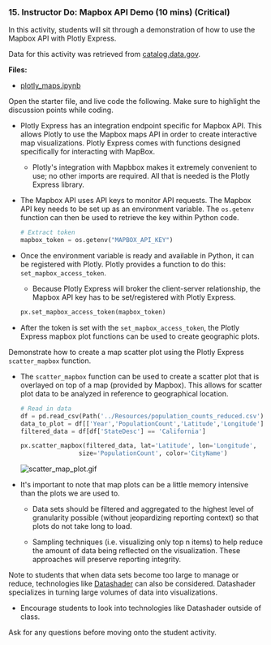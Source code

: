 ### 15. Instructor Do: Mapbox API Demo (10 mins) (Critical)

In this activity, students will sit through a demonstration of how to use the Mapbox API with Plotly Express.

Data for this activity was retrieved from [catalog.data.gov](https://catalog.data.gov/dataset/500-cities-local-data-for-better-health-fc759).

**Files:**

* [plotly_maps.ipynb](Activities/15-Ins_Mapbox_Demo/Solved/plotly_maps.ipynb)

Open the starter file, and live code the following. Make sure to highlight the discussion points while coding.

* Plotly Express has an integration endpoint specific for Mapbox API. This allows Plotly to use the Mapbox maps API in order to create interactive map visualizations. Plotly Express comes with functions designed specifically for interacting with MapBox.

  * Plotly's integration with Mapbbox makes it extremely convenient to use; no other imports are required. All that is needed is the Plotly Express library.

* The Mapbox API uses API keys to monitor API requests. The Mapbox API key needs to be set up as an environment variable. The `os.getenv` function can then be used to retrieve the key within Python code.

  ```python
  # Extract token
  mapbox_token = os.getenv("MAPBOX_API_KEY")
  ```

* Once the environment variable is ready and available in Python, it can be registered with Plotly. Plotly provides a function to do this: `set_mapbox_access_token`.

  * Because Plotly Express will broker the client-server relationship, the Mapbox API key has to be set/registered with Plotly Express.

  ```python
  px.set_mapbox_access_token(mapbox_token)
  ```

* After the token is set with the `set_mapbox_access_token`, the Plotly Express mapbox plot functions can be used to create geographic plots.

Demonstrate how to create a map scatter plot using the Plotly Express `scatter_mapbox` function.

* The `scatter_mapbox` function can be used to create a scatter plot that is overlayed on top of a map (provided by Mapbox). This allows for scatter plot data to be analyzed in reference to geographical location.

  ```python
  # Read in data
  df = pd.read_csv(Path('../Resources/population_counts_reduced.csv')).drop_duplicates()
  data_to_plot = df[['Year','PopulationCount','Latitude','Longitude']]
  filtered_data = df[df['StateDesc'] == 'California']

  px.scatter_mapbox(filtered_data, lat='Latitude', lon='Longitude',
                  size='PopulationCount', color='CityName')
  ```

  ![scatter_map_plot.gif](Images/scatter_map_plot.gif)

* It's important to note that map plots can be a little memory intensive than the plots we are used to.

  * Data sets should be filtered and aggregated to the highest level of granularity possible (without jeopardizing reporting context) so that plots do not take long to load.

  * Sampling techniques (i.e. visualizing only top n items) to help reduce the amount of data being reflected on the visualization. These approaches will preserve reporting integrity.

Note to students that when data sets become too large to manage or reduce, technologies like [Datashader](http://datashader.org) can also be considered. Datashader specializes in turning large volumes of data into visualizations.

  * Encourage students to look into technologies like Datashader outside of class.

Ask for any questions before moving onto the student activity.
